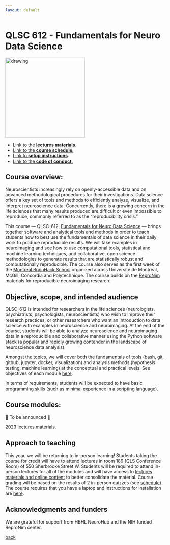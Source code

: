```yaml
---
layout: default
---
```


# QLSC 612 - Fundamentals for Neuro Data Science

<img src="logo_horizontal__for_light_background.png" alt="drawing" width="250" class="center">

- [Link to the **lectures materials**.](./lectures-materials/2024.html)
- [Link to the **course schedule**.](./tut-schedule.html)
- [Link to **setup instructions**](./setup/setup.html).
- [Link to the **code of conduct**.](./coc.html)

## Course overview:

Neuroscientists increasingly rely on openly-accessible data and on advanced
methodological procedures for their investigations. Data science offers a key
set of tools and methods to efficiently analyze, visualize, and interpret
neuroscience data. Concurrently, there is a growing concern in the life sciences
that many results produced are difficult or even impossible to reproduce,
commonly referred to as the “reproducibility crisis.”

This course — QLSC-612,
[Fundamentals for Neuro Data Science](https://www.mcgill.ca/study/2022-2023/courses/qlsc-612)
— brings together software and analytical tools and methods in order to teach
students how to best use the fundamentals of data science in their daily work to
produce reproducible results. We will take examples in neuroimaging and see how
to use computational tools, statistical and machine learning techniques, and
collaborative, open science methodologies to generate results that are
statistically robust and computationally reproducible. The course also serves as
the first week of the
[Montreal BrainHack School](https://school.brainhackmtl.org/) organized across
Université de Montréal, McGill, Concordia and Polytechnique. The course builds
on the [ReproNim](https://www.repronim.org/) materials for reproducible
neuroimaging research.

## Objective, scope, and intended audience

QLSC-612 is intended for researchers in the life sciences (neurologists,
psychiatrists, psychologists, neuroscientists) who wish to improve their
research practices, or other researchers who want an introduction to data
science with examples in neuroscience and neuroimaging. At the end of the
course, students will be able to analyze neuroscience and neuroimaging data in a
reproducible and collaborative manner using the Python software stack (a popular
and rapidly growing contender in the landscape of neuroscience data analysis).

Amongst the topics, we will cover both the fundamentals of tools (bash, git,
github, jupyter, docker, visualization) and analysis methods (hypothesis
testing, machine learning) at the conceptual and practical levels. See
objectives of each module [here](./lectures-materials/2024.html).

In terms of requirements, students will be expected to have basic programming
skills (such as minimal experience in a scripting language).

## Course modules:

<!--
1. Introduction to Reproducibility
2. Terminal and Bash
3. Introduction to Python
4. Intro to NumPy and SciPy
5. Git and GitHub
6. Data Wrangling with Pandas
7. Classical statistics pitfalls and remedies
8. Machine Learning 1: Supervised Learning
9. Machine Learning 2: Model Selection & Validation
10. Introduction to Data Visualization
11. Containers
12. High Performance Computing
-->

🔶 To be announced 🔶

<!--
[Link to lectures materials.](./lectures-materials/2024.html)
-->

[2023 lectures materials.](./lectures-materials/2023.html)

## Approach to teaching

This year, we will be returning to in-person learning! Students taking the
course for credit will have to attend lectures in room 189 (QLS Conference Room)
of 550 Sherbrooke Street W. Students will be required to attend in-person
lectures for all of the modules and will have access to
[lectures materials and online content](https://neurodatascience.github.io/QLS612-Overview/lectures-materials.html)
to better consolidate the material. Course grading will be based on the results
of 2 in-person quizzes (see
[schedule](https://neurodatascience.github.io/QLS612-Overview/tut-schedule.html)).
The course requires that you have a laptop and instructions for installation are
[here](https://neurodatascience.github.io/QLS612-Overview/setup.html).

## Acknowledgments and funders

We are grateful for support from HBHL NeuroHub and the NIH funded ReproNim
center.

[back](./)
